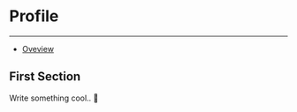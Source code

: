 # Profile

---

- [Oveview](#overview)

<a name="overview"></a>
## First Section

Write something cool.. 🦊
